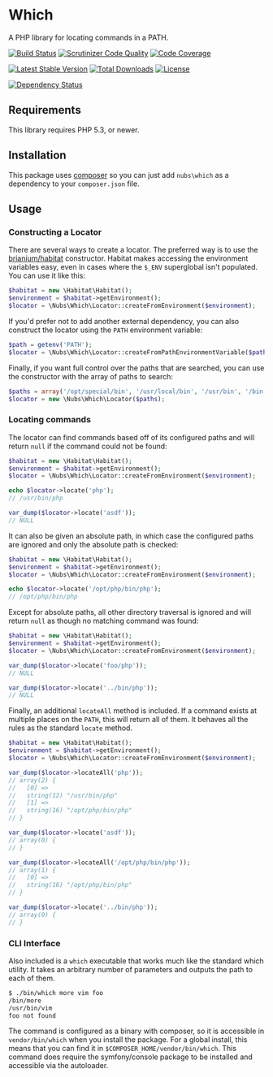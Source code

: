 # Which
A PHP library for locating commands in a PATH.

[![Build Status](http://img.shields.io/travis/nubs/which.svg?style=flat)](https://travis-ci.org/nubs/which)
[![Scrutinizer Code Quality](http://img.shields.io/scrutinizer/g/nubs/which.svg?style=flat)](https://scrutinizer-ci.com/g/nubs/which/)
[![Code Coverage](http://img.shields.io/scrutinizer/coverage/g/nubs/which.svg?style=flat)](https://scrutinizer-ci.com/g/nubs/which/)

[![Latest Stable Version](http://img.shields.io/packagist/v/nubs/which.svg?style=flat)](https://packagist.org/packages/nubs/which)
[![Total Downloads](http://img.shields.io/packagist/dt/nubs/which.svg?style=flat)](https://packagist.org/packages/nubs/which)
[![License](http://img.shields.io/packagist/l/nubs/which.svg?style=flat)](https://packagist.org/packages/nubs/which)

[![Dependency Status](https://www.versioneye.com/user/projects/53a01f7b83add749a300001e/badge.svg?style=flat)](https://www.versioneye.com/user/projects/53a01f7b83add749a300001e)

## Requirements
This library requires PHP 5.3, or newer.

## Installation
This package uses [composer](https://getcomposer.org) so you can just add
`nubs\which` as a dependency to your `composer.json` file.

## Usage

### Constructing a Locator
There are several ways to create a locator.  The preferred way is to use the
[brianium/habitat](https://github.com/brianium/habitat) constructor.  Habitat
makes accessing the environment variables easy, even in cases where the `$_ENV`
superglobal isn't populated.  You can use it like this:
```php
$habitat = new \Habitat\Habitat();
$environment = $habitat->getEnvironment();
$locator = \Nubs\Which\Locator::createFromEnvironment($environment);
```

If you'd prefer not to add another external dependency, you can also construct
the locator using the `PATH` environment variable:
```php
$path = getenv('PATH');
$locator = \Nubs\Which\Locator::createFromPathEnvironmentVariable($path);
```

Finally, if you want full control over the paths that are searched, you can use
the constructor with the array of paths to search:
```php
$paths = array('/opt/special/bin', '/usr/local/bin', '/usr/bin', '/bin');
$locator = new \Nubs\Which\Locator($paths);
```

### Locating commands
The locator can find commands based off of its configured paths and will return
`null` if the command could not be found:
```php
$habitat = new \Habitat\Habitat();
$environment = $habitat->getEnvironment();
$locator = \Nubs\Which\Locator::createFromEnvironment($environment);

echo $locator->locate('php');
// /usr/bin/php

var_dump($locator->locate('asdf'));
// NULL
```

It can also be given an absolute path, in which case the configured paths are
ignored and only the absolute path is checked:
```php
$habitat = new \Habitat\Habitat();
$environment = $habitat->getEnvironment();
$locator = \Nubs\Which\Locator::createFromEnvironment($environment);

echo $locator->locate('/opt/php/bin/php');
// /opt/php/bin/php
```

Except for absolute paths, all other directory traversal is ignored and will
return `null` as though no matching command was found:
```php
$habitat = new \Habitat\Habitat();
$environment = $habitat->getEnvironment();
$locator = \Nubs\Which\Locator::createFromEnvironment($environment);

var_dump($locator->locate('foo/php'));
// NULL

var_dump($locator->locate('../bin/php'));
// NULL
```

Finally, an additional `locateAll` method is included.  If a command exists at
multiple places on the `PATH`, this will return all of them.  It behaves all
the rules as the standard `locate` method.
```php
$habitat = new \Habitat\Habitat();
$environment = $habitat->getEnvironment();
$locator = \Nubs\Which\Locator::createFromEnvironment($environment);

var_dump($locator->locateAll('php'));
// array(2) {
//   [0] =>
//   string(12) "/usr/bin/php"
//   [1] =>
//   string(16) "/opt/php/bin/php"
// }

var_dump($locator->locate('asdf'));
// array(0) {
// }

var_dump($locator->locateAll('/opt/php/bin/php'));
// array(1) {
//   [0] =>
//   string(16) "/opt/php/bin/php"
// }

var_dump($locator->locate('../bin/php'));
// array(0) {
// }
```

### CLI Interface
Also included is a `which` executable that works much like the standard which
utility.  It takes an arbitrary number of parameters and outputs the path to
each of them.

```bash
$ ./bin/which more vim foo
/bin/more
/usr/bin/vim
foo not found
```

The command is configured as a binary with composer, so it is accessible in
`vendor/bin/which` when you install the package.  For a global install, this
means that you can find it in `$COMPOSER_HOME/vendor/bin/which`.  This command
does require the symfony/console package to be installed and accessible via the
autoloader.
